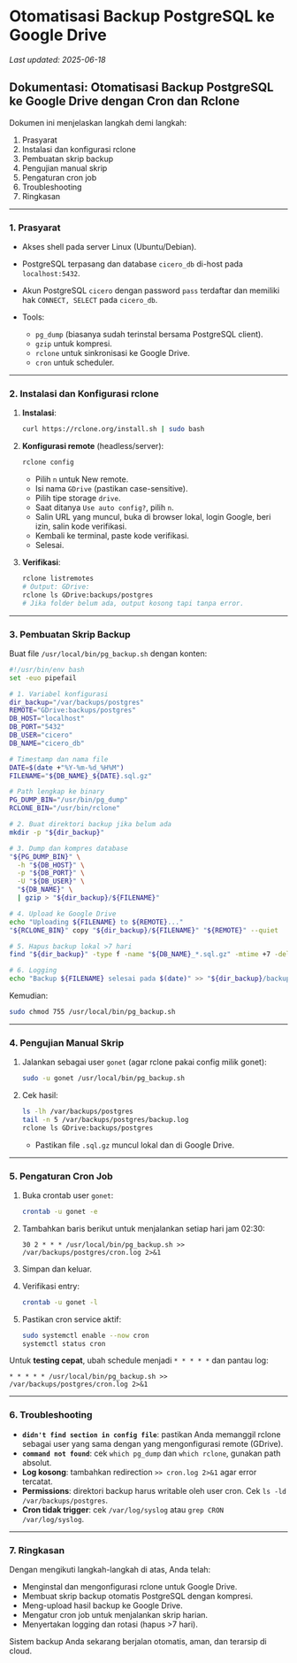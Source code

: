 # Otomatisasi Backup PostgreSQL ke Google Drive
*Last updated: 2025-06-18*

## Dokumentasi: Otomatisasi Backup PostgreSQL ke Google Drive dengan Cron dan Rclone

Dokumen ini menjelaskan langkah demi langkah:

1. Prasyarat
2. Instalasi dan konfigurasi rclone
3. Pembuatan skrip backup
4. Pengujian manual skrip
5. Pengaturan cron job
6. Troubleshooting
7. Ringkasan

---

### 1. Prasyarat

* Akses shell pada server Linux (Ubuntu/Debian).
* PostgreSQL terpasang dan database `cicero_db` di-host pada `localhost:5432`.
* Akun PostgreSQL `cicero` dengan password `pass` terdaftar dan memiliki hak `CONNECT, SELECT` pada `cicero_db`.
* Tools:

  * `pg_dump` (biasanya sudah terinstal bersama PostgreSQL client).
  * `gzip` untuk kompresi.
  * `rclone` untuk sinkronisasi ke Google Drive.
  * `cron` untuk scheduler.

---

### 2. Instalasi dan Konfigurasi rclone

1. **Instalasi**:

   ```bash
   curl https://rclone.org/install.sh | sudo bash
   ```

2. **Konfigurasi remote** (headless/server):

   ```bash
   rclone config
   ```

   * Pilih `n` untuk New remote.
   * Isi nama `GDrive` (pastikan case-sensitive).
   * Pilih tipe storage `drive`.
   * Saat ditanya `Use auto config?`, pilih `n`.
   * Salin URL yang muncul, buka di browser lokal, login Google, beri izin, salin kode verifikasi.
   * Kembali ke terminal, paste kode verifikasi.
   * Selesai.

3. **Verifikasi**:

   ```bash
   rclone listremotes
   # Output: GDrive:
   rclone ls GDrive:backups/postgres
   # Jika folder belum ada, output kosong tapi tanpa error.
   ```

---

### 3. Pembuatan Skrip Backup

Buat file `/usr/local/bin/pg_backup.sh` dengan konten:

```bash
#!/usr/bin/env bash
set -euo pipefail

# 1. Variabel konfigurasi
dir_backup="/var/backups/postgres"
REMOTE="GDrive:backups/postgres"
DB_HOST="localhost"
DB_PORT="5432"
DB_USER="cicero"
DB_NAME="cicero_db"

# Timestamp dan nama file
DATE=$(date +"%Y-%m-%d_%H%M")
FILENAME="${DB_NAME}_${DATE}.sql.gz"

# Path lengkap ke binary
PG_DUMP_BIN="/usr/bin/pg_dump"
RCLONE_BIN="/usr/bin/rclone"

# 2. Buat direktori backup jika belum ada
mkdir -p "${dir_backup}"

# 3. Dump dan kompres database
"${PG_DUMP_BIN}" \
  -h "${DB_HOST}" \
  -p "${DB_PORT}" \
  -U "${DB_USER}" \
  "${DB_NAME}" \
  | gzip > "${dir_backup}/${FILENAME}"

# 4. Upload ke Google Drive
echo "Uploading ${FILENAME} to ${REMOTE}..."
"${RCLONE_BIN}" copy "${dir_backup}/${FILENAME}" "${REMOTE}" --quiet

# 5. Hapus backup lokal >7 hari
find "${dir_backup}" -type f -name "${DB_NAME}_*.sql.gz" -mtime +7 -delete

# 6. Logging
echo "Backup ${FILENAME} selesai pada $(date)" >> "${dir_backup}/backup.log"
```

Kemudian:

```bash
sudo chmod 755 /usr/local/bin/pg_backup.sh
```

---

### 4. Pengujian Manual Skrip

1. Jalankan sebagai user `gonet` (agar rclone pakai config milik gonet):

   ```bash
   sudo -u gonet /usr/local/bin/pg_backup.sh
   ```
2. Cek hasil:

   ```bash
   ls -lh /var/backups/postgres
   tail -n 5 /var/backups/postgres/backup.log
   rclone ls GDrive:backups/postgres
   ```

   * Pastikan file `.sql.gz` muncul lokal dan di Google Drive.

---

### 5. Pengaturan Cron Job

1. Buka crontab user `gonet`:

   ```bash
   crontab -u gonet -e
   ```
2. Tambahkan baris berikut untuk menjalankan setiap hari jam 02:30:

   ```cron
   30 2 * * * /usr/local/bin/pg_backup.sh >> /var/backups/postgres/cron.log 2>&1
   ```
3. Simpan dan keluar.
4. Verifikasi entry:

   ```bash
   crontab -u gonet -l
   ```
5. Pastikan cron service aktif:

   ```bash
   sudo systemctl enable --now cron
   systemctl status cron
   ```

Untuk **testing cepat**, ubah schedule menjadi `* * * * *` dan pantau log:

```cron
* * * * * /usr/local/bin/pg_backup.sh >> /var/backups/postgres/cron.log 2>&1
```

---

### 6. Troubleshooting

* **`didn't find section in config file`**: pastikan Anda memanggil rclone sebagai user yang sama dengan yang mengonfigurasi remote (GDrive).
* **`command not found`**: cek `which pg_dump` dan `which rclone`, gunakan path absolut.
* **Log kosong**: tambahkan redirection `>> cron.log 2>&1` agar error tercatat.
* **Permissions**: direktori backup harus writable oleh user cron. Cek `ls -ld /var/backups/postgres`.
* **Cron tidak trigger**: cek `/var/log/syslog` atau `grep CRON /var/log/syslog`.

---

### 7. Ringkasan

Dengan mengikuti langkah-langkah di atas, Anda telah:

* Menginstal dan mengonfigurasi rclone untuk Google Drive.
* Membuat skrip backup otomatis PostgreSQL dengan kompresi.
* Meng-upload hasil backup ke Google Drive.
* Mengatur cron job untuk menjalankan skrip harian.
* Menyertakan logging dan rotasi (hapus >7 hari).

Sistem backup Anda sekarang berjalan otomatis, aman, dan terarsip di cloud.
